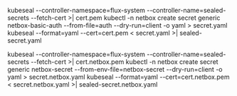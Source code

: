 kubeseal --controller-namespace=flux-system --controller-name=sealed-secrets --fetch-cert >| cert.pem
kubectl -n netbox create secret generic netbox-basic-auth --from-file=auth --dry-run=client -o yaml > secret.yaml
kubeseal --format=yaml --cert=cert.pem < secret.yaml >| sealed-secret.yaml

kubeseal --controller-namespace=flux-system --controller-name=sealed-secrets --fetch-cert >| cert.netbox.pem
kubectl -n netbox create secret generic netbox-secret --from-env-file=netbox-secret --dry-run=client -o yaml > secret.netbox.yaml
kubeseal --format=yaml --cert=cert.netbox.pem < secret.netbox.yaml >| sealed-secret.netbox.yaml
